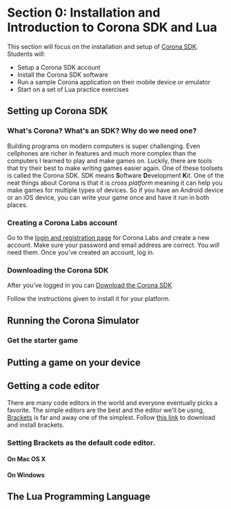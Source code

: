 # Section 0: Installation and Introduction to Corona SDK and Lua

This section will focus on the installation and setup of [Corona SDK](http://coronalabs.com/).
Students will:

* Setup a Corona SDK account
* Install the Corona SDK software
* Run a sample Corona application on their mobile device or emulator
* Start on a set of Lua practice exercises

## Setting up Corona SDK

### What's Corona? What's an SDK? Why do we need one?

Building programs on modern computers is super challenging. Even cellphones are
richer in features and much more complex than the computers I learned to play
and make games on. Luckily, there are tools that try their best to make writing
games easier again. One of these toolsets is called the Corona SDK. SDK means
**S**oftware **D**evelopment **K**it. One of the neat things about Corona is
that it is *cross platform* meaning it can help you make games for multiple
types of devices. So if you have an Android device or an iOS device, you can
write your game once and have it run in both places.

### Creating a Corona Labs account

Go to the [login and registration page](https://developer.coronalabs.com/user/register)
for Corona Labs and create a new account. Make sure your password and email
address are correct. You *will* need them. Once you've created an account, log
in. 

### Downloading the Corona SDK

After you've logged in you can [Download the Corona SDK](https://developer.coronalabs.com/downloads/coronasdk)

Follow the instructions given to install it for your platform.

## Running the Corona Simulator

### Get the starter game

## Putting a game on your device

## Getting a code editor

There are many code editors in the world and everyone eventually picks a
favorite. The simple editors are the best and the editor we'll be using,
[Brackets][] is far and away one of the simplest. Follow [this link][bracketsdl]
to download and install brackets.

[Brackets]: http://brackets.io
[bracketsdl]: http://download.brackets.io

### Setting Brackets as the default code editor.

#### On Mac OS X

#### On Windows

## The Lua Programming Language
